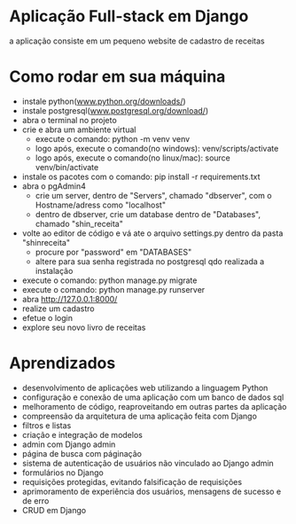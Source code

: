# Aplicação Full-stack em Django

a aplicação consiste em um pequeno website de cadastro de receitas

# Como rodar em sua máquina

- instale python(www.python.org/downloads/)
- instale postgresql(www.postgresql.org/download/)
- abra o terminal no projeto
- crie e abra um ambiente virtual
    - execute o comando: python -m venv venv
    - logo após, execute o comando(no windows): venv/scripts/activate
    - logo após, execute o comando(no linux/mac): source venv/bin/activate
- instale os pacotes com o comando: pip install -r requirements.txt
- abra o pgAdmin4
    - crie um server, dentro de "Servers", chamado "dbserver", com o Hostname/adress como "localhost"
    - dentro de dbserver, crie um database dentro de "Databases", chamado "shin_receita"
- volte ao editor de código e vá ate o arquivo settings.py dentro da pasta "shinreceita"
    - procure por "password" em "DATABASES"
    - altere para sua senha registrada no postgresql qdo realizada a instalação
- execute o comando: python manage.py migrate
- execute o comando: python manage.py runserver
- abra http://127.0.0.1:8000/
- realize um cadastro
- efetue o login
- explore seu novo livro de receitas

# Aprendizados

- desenvolvimento de aplicações web utilizando a linguagem Python
- configuração e conexão de uma aplicação com um banco de dados sql
- melhoramento de código, reaproveitando em outras partes da aplicação
- compreensão da arquitetura de uma aplicação feita com Django
- filtros e listas
- criação e integração de modelos
- admin com Django admin
- página de busca com páginação
- sistema de autenticação de usuários não vinculado ao Django admin
- formulários no Django
- requisições protegidas, evitando falsificação de requisições
- aprimoramento de experiência dos usuários, mensagens de sucesso e de erro
- CRUD em Django
